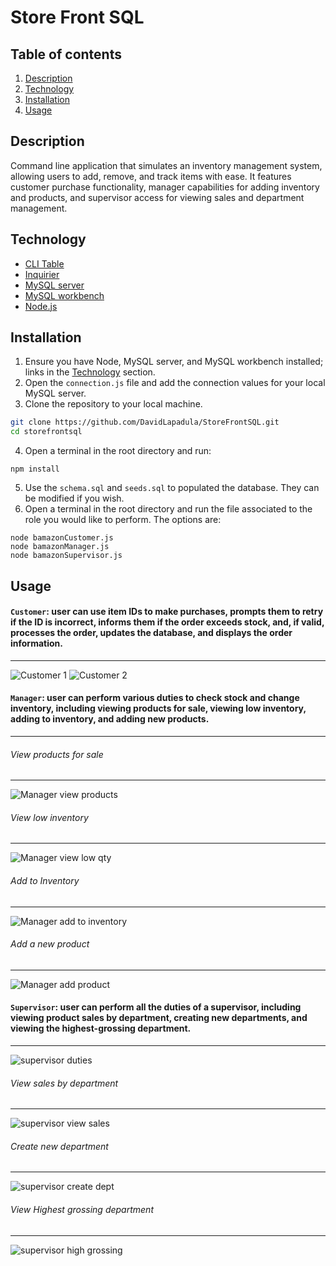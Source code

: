 # Store Front SQL

## Table of contents
1. [Description](#description)
2. [Technology](#technology)
2. [Installation](#installation)
3. [Usage](#usage)

## Description


Command line application that simulates an inventory management system, allowing users to add, remove, and track items with ease. It features customer purchase functionality, manager capabilities for adding inventory and products, and supervisor access for viewing sales and department management.


## Technology

* [CLI Table](https://www.npmjs.com/package/cli-table) 
* [Inquirier](https://www.npmjs.com/package/inquirer)
* [MySQL server](https://dev.mysql.com/doc/refman/8.0/en/) 
* [MySQL workbench](https://dev.mysql.com/doc/workbench/en/) 
* [Node.js](https://nodejs.org/en/download/)

## Installation

1. Ensure you have Node, MySQL server, and MySQL workbench installed; links in the [Technology](#technology) section.
2. Open the `connection.js` file and add the connection values for your local MySQL server.
3. Clone the repository to your local machine. 

```bash
git clone https://github.com/DavidLapadula/StoreFrontSQL.git
cd storefrontsql
```
4. Open a terminal in the root directory and run: 
```
npm install
```
5. Use the `schema.sql` and `seeds.sql` to populated the database. They can be modified if you wish.
6. Open a terminal in the root directory and run the file associated to the role you would like to perform. The options are: 
```
node bamazonCustomer.js
node bamazonManager.js
node bamazonSupervisor.js
```

## Usage

#### `Customer`: user can use item IDs to make purchases, prompts them to retry if the ID is incorrect, informs them if the order exceeds stock, and, if valid, processes the order, updates the database, and displays the order information.
***

![Customer 1](images/customer1.PNG)
![Customer 2](images/customer2.PNG)
  

#### `Manager`: user can perform various duties to check stock and change inventory, including viewing products for sale, viewing low inventory, adding to inventory, and adding new products.
***

###### View products for sale
***

![Manager view products](images/manager2.PNG)

###### View low inventory
***

![Manager view low qty](images/manager3.PNG)

###### Add to Inventory
***

![Manager add to inventory](images/manager4.PNG)

###### Add a new product
***

![Manager add product](images/manager5.PNG)


#### `Supervisor`: user can perform all the duties of a supervisor, including viewing product sales by department, creating new departments, and viewing the highest-grossing department.
***

![supervisor duties](images/supervisor1.PNG)

###### View sales by department
***

![supervisor view sales](images/supervisor2.PNG)

###### Create new department 
***

![supervisor create dept](images/supervisor3.PNG)

###### View Highest grossing department
***

![supervisor high grossing](images/supervisor4.PNG) 


